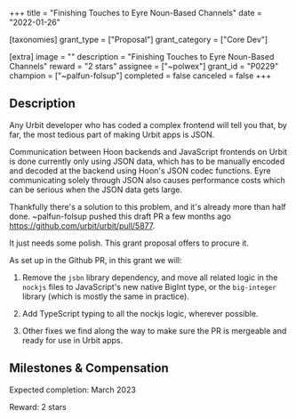 +++
title = "Finishing Touches to Eyre Noun-Based Channels"
date = "2022-01-26"

[taxonomies]
grant_type = ["Proposal"]
grant_category = ["Core Dev"]

[extra]
image = ""
description = "Finishing Touches to Eyre Noun-Based Channels"
reward = "2 stars"
assignee = ["~polwex"]
grant_id = "P0229"
champion = ["~palfun-folsup"]
completed = false
canceled = false
+++

## Description

Any Urbit developer who has coded a complex frontend will tell you that, by far, the most tedious part of making Urbit apps is JSON.

Communication between Hoon backends and JavaScript frontends on Urbit is done currently only using JSON data, which has to be manually encoded and decoded at the backend using Hoon's JSON codec functions. Eyre communicating solely through JSON also causes performance costs which can be serious when the JSON data gets large.

Thankfully there's a solution to this problem, and it's already more than half done. ~palfun-folsup pushed this draft PR a few months ago https://github.com/urbit/urbit/pull/5877.

It just needs some polish. This grant proposal offers to procure it.

As set up in the Github PR, in this grant we will: 

1. Remove the `jsbn` library dependency, and move all related logic in the `nockjs` files to JavaScript's new native BigInt type, or the `big-integer` library (which is mostly the same in practice).

2. Add TypeScript typing to all the nockjs logic, wherever possible.

3. Other fixes we find along the way to make sure the PR is mergeable and ready for use in Urbit apps.

## Milestones & Compensation

Expected completion: March 2023

Reward: 2 stars
